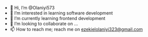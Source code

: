 - 👋 Hi, I’m @Olaniyi573
- 👀 I’m interested in learning software development
- 🌱 I’m currently learning frontend development
- 💞️ I’m looking to collaborate on ...
- 📫 How to reach me; reach me on ezekielolaniyi323@gmail.com

<!---
Olaniyi573/Olaniyi573 is a ✨ special ✨ repository because its `README.md` (this file) appears on your GitHub profile.
You can click the Preview link to take a look at your changes.
--->
